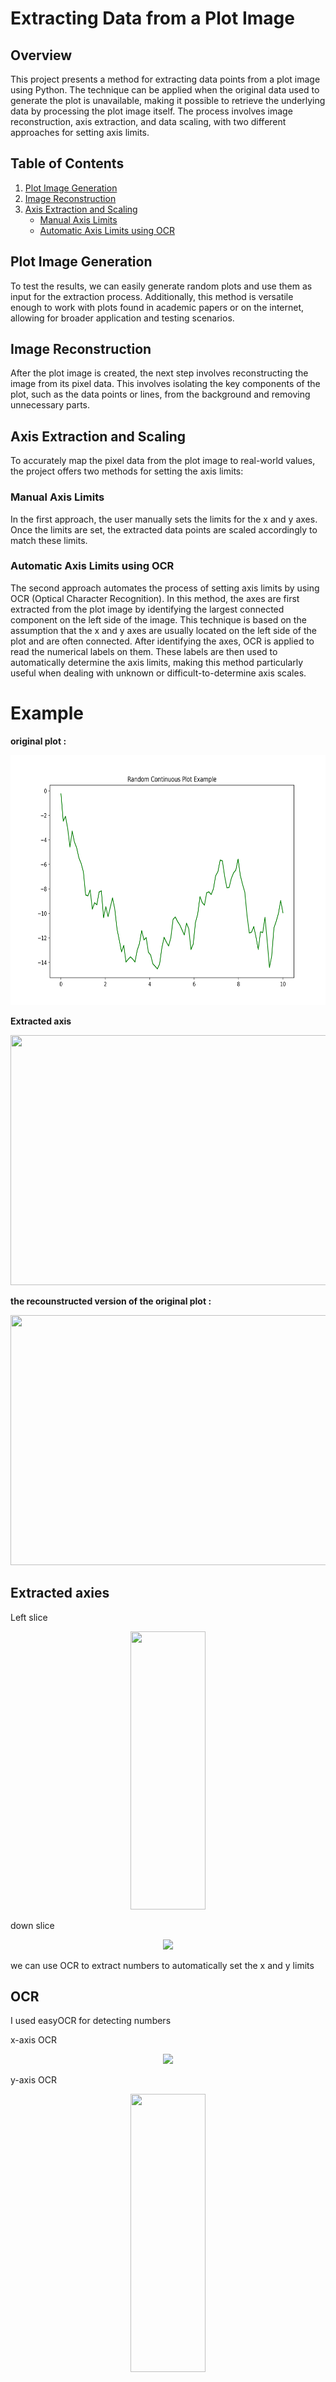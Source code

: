 # Extracting Data from a Plot Image

## Overview

This project presents a method for extracting data points from a plot image using Python. The technique can be applied when the original data used to generate the plot is unavailable, making it possible to retrieve the underlying data by processing the plot image itself. The process involves image reconstruction, axis extraction, and data scaling, with two different approaches for setting axis limits.

## Table of Contents

1. [Plot Image Generation](#plot-image-generation)
2. [Image Reconstruction](#image-reconstruction)
3. [Axis Extraction and Scaling](#axis-extraction-and-scaling)
    - [Manual Axis Limits](#manual-axis-limits)
    - [Automatic Axis Limits using OCR](#automatic-axis-limits-using-ocr)

## Plot Image Generation

To test the results, we can easily generate random plots and use them as input for the extraction process. Additionally, this method is versatile enough to work with plots found in academic papers or on the internet, allowing for broader application and testing scenarios.


## Image Reconstruction

After the plot image is created, the next step involves reconstructing the image from its pixel data. This involves isolating the key components of the plot, such as the data points or lines, from the background and removing unnecessary parts. 

## Axis Extraction and Scaling

To accurately map the pixel data from the plot image to real-world values, the project offers two methods for setting the axis limits:

### Manual Axis Limits

In the first approach, the user manually sets the limits for the x and y axes. Once the limits are set, the extracted data points are scaled accordingly to match these limits.

### Automatic Axis Limits using OCR

The second approach automates the process of setting axis limits by using OCR (Optical Character Recognition). In this method, the axes are first extracted from the plot image by identifying the largest connected component on the left side of the image. This technique is based on the assumption that the x and y axes are usually located on the left side of the plot and are often connected. After identifying the axes, OCR is applied to read the numerical labels on them. These labels are then used to automatically determine the axis limits, making this method particularly useful when dealing with unknown or difficult-to-determine axis scales.

# Example

**original plot :**
<!-- ![output](https://github.com/user-attachments/assets/cd35d8bf-1fbe-4648-a280-1738ae55983a) -->
<p align="center" >
  <img src="example\output copy.png" height='400' width='600'>
</p>

**Extracted axis**
<!-- ![output](https://github.com/user-attachments/assets/cd35d8bf-1fbe-4648-a280-1738ae55983a) -->
<p align="center" >
  <img src="extracted axis.png" height='400' width='600'>
</p>


**the recounstructed version of the original plot :**

<!-- ![output](https://github.com/user-attachments/assets/cd35d8bf-1fbe-4648-a280-1738ae55983a) -->
<p align="center" >
  <img src="final.png" height='400' width='600'>
</p>


## **Extracted axies**
Left slice
<!-- ![output](https://github.com/user-attachments/assets/cd35d8bf-1fbe-4648-a280-1738ae55983a) -->
<p align="center" >
  <img src="left.png" height='445' width='120' >
</p>

down slice 
<!-- ![output](https://github.com/user-attachments/assets/cd35d8bf-1fbe-4648-a280-1738ae55983a) -->
<p align="center" >
  <img src="d.png" >
</p>

we can use OCR to extract numbers to automatically set the x and y limits 

## **OCR**
I used easyOCR for detecting numbers 

x-axis OCR
<!-- ![output](https://github.com/user-attachments/assets/cd35d8bf-1fbe-4648-a280-1738ae55983a) -->
<p align="center" >
  <img src="down_ocr.png" >
</p>

y-axis OCR
<!-- ![output](https://github.com/user-attachments/assets/cd35d8bf-1fbe-4648-a280-1738ae55983a) -->
<p align="center" >
  <img src="left_ocr1.png" height='445' width='120' >
</p>
